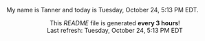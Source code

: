 My name is Tanner and today is Tuesday, October 24, 5:13 PM EDT.

<p align="center">This <i>README</i> file is generated <b>every 3 hours</b>!</br>Last refresh: Tuesday, October 24, 5:13 PM EDT<br /></p>
